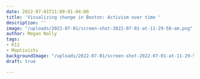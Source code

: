 ```yaml
---
date: 2022-07-01T11:09:01-04:00
title: 'Visualizing change in Boston: Activism over time '
description: ''
image: "/uploads/2022-07-01/screen-shot-2022-07-01-at-11-29-58-am.png"
author: Megan Nally
tags:
- K12
- Maptivists
backgroundImage: "/uploads/2022-07-01/screen-shot-2022-07-01-at-11-29-58-am.png"
draft: true

---
```

